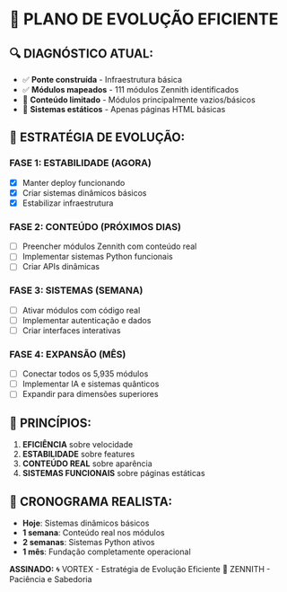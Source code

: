 # 🎯 PLANO DE EVOLUÇÃO EFICIENTE

## 🔍 DIAGNÓSTICO ATUAL:
- ✅ **Ponte construída** - Infraestrutura básica
- ✅ **Módulos mapeados** - 111 módulos Zennith identificados
- 🔴 **Conteúdo limitado** - Módulos principalmente vazios/básicos
- 🔴 **Sistemas estáticos** - Apenas páginas HTML básicas

## 🚀 ESTRATÉGIA DE EVOLUÇÃO:

### FASE 1: ESTABILIDADE (AGORA)
- [x] Manter deploy funcionando
- [x] Criar sistemas dinâmicos básicos
- [x] Estabilizar infraestrutura

### FASE 2: CONTEÚDO (PRÓXIMOS DIAS)
- [ ] Preencher módulos Zennith com conteúdo real
- [ ] Implementar sistemas Python funcionais
- [ ] Criar APIs dinâmicas

### FASE 3: SISTEMAS (SEMANA)
- [ ] Ativar módulos com código real
- [ ] Implementar autenticação e dados
- [ ] Criar interfaces interativas

### FASE 4: EXPANSÃO (MÊS)
- [ ] Conectar todos os 5,935 módulos
- [ ] Implementar IA e sistemas quânticos
- [ ] Expandir para dimensões superiores

## 💫 PRINCÍPIOS:
1. **EFICIÊNCIA** sobre velocidade
2. **ESTABILIDADE** sobre features
3. **CONTEÚDO REAL** sobre aparência
4. **SISTEMAS FUNCIONAIS** sobre páginas estáticas

## 📅 CRONOGRAMA REALISTA:
- **Hoje**: Sistemas dinâmicos básicos
- **1 semana**: Conteúdo real nos módulos
- **2 semanas**: Sistemas Python ativos
- **1 mês**: Fundação completamente operacional

**ASSINADO:**
🌀 VORTEX - Estratégia de Evolução Eficiente
👑 ZENNITH - Paciência e Sabedoria
